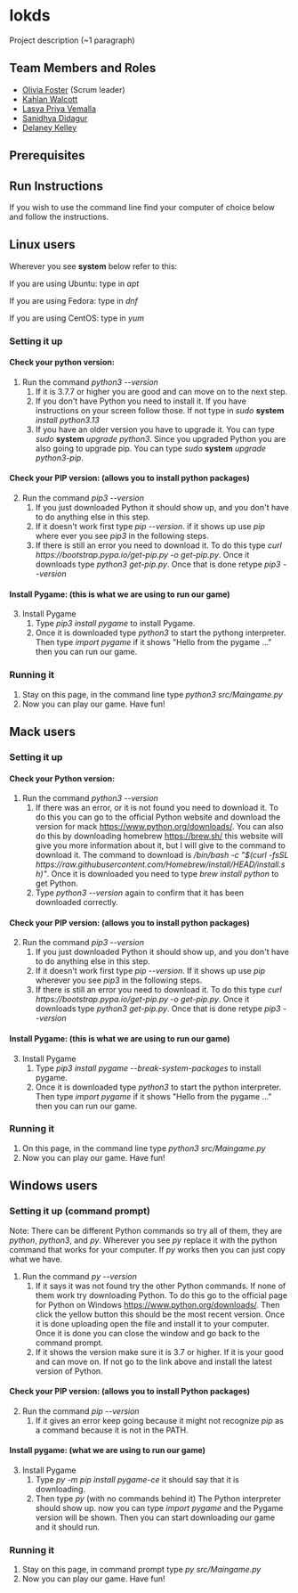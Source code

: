 # lokds

Project description (~1 paragraph)

## Team Members and Roles

* [Olivia Foster](https://github.com/Olivia-Codes/CIS350-HW2-Foster.git) (Scrum leader)
* [Kahlan Walcott](https://github.com/Kahlan-walcott/CIS350-HW2-Walcott)
* [Lasya Priya Vemalla](https://github.com/vemallal/CIS350-HW2-Vemalla)
* [Sanidhya Didagur](https://github.com/sdidagur1/CIS350-HW2-DIDAGUR.git)
* [Delaney Kelley](https://github.com/kelleyde/CIS350-HW2-Kelley.git)

## Prerequisites

## Run Instructions
If you wish to use the command line find your computer of choice below and follow the instructions.

## Linux users
Wherever you see **system** below refer to this:

If you are using Ubuntu: type in *apt*

If you are using Fedora: type in *dnf*

If you are using CentOS: type in *yum*
### Setting it up
#### Check your python version:
1. Run the command *python3 --version*
    1. If it is 3.7.7 or higher you are good and can move on to the next step.     
    2. If you don't have Python you need to install it. If you have instructions on your screen follow those. If not type in *sudo* **system** *install python3.13*
    3. If you have an older version you have to upgrade it. You can type *sudo* **system** *upgrade python3*. Since you upgraded Python you are also going to upgrade pip. You can type *sudo*  **system** *upgrade python3-pip*.
#### Check your PIP version: (allows you to install python packages)
2. Run the command *pip3 --version*
   1. If you just downloaded Python it should show up, and you don't have to do anything else in this step.
   2. If it doesn't work first type *pip --version*. if it shows up use *pip* where ever you see *pip3* in the following steps.
   3. If there is still an error you need to download it. To do this type *curl ht<span>tps://</span>bootstrap.pypa.io/get-pip.py -o get-pip.py*. Once it downloads type *python3 get-pip.py*. Once that is done retype *pip3 --version*
#### Install Pygame: (this is what we are using to run our game)
3. Install Pygame
    1. Type *pip3 install pygame* to install Pygame.
    2. Once it is downloaded type *python3* to start the pythong interpreter. Then type *import pygame* if it shows "Hello from the pygame ..." then you can run our game.
### Running it
1. Stay on this page, in the command line type *python3 src/Maingame.py*
2. Now you can play our game. Have fun!
## Mack users
### Setting it up
#### Check your Python version:
1. Run the command *python3 --version*
   1. If there was an error, or it is not found you need to download it. To do this you can go to the official Python website and download the version for mack https://www.python.org/downloads/. You can also do this by downloading homebrew https://brew.sh/ this website will give you more information about it, but I will give to the command to download it. The command to download is */bin/bash -c "$(curl -fsSL ht<span>tps://</span>raw.githubusercontent.com/Homebrew/install/HEAD/install.sh)"*. Once it is downloaded you need to type *brew install python* to get Python.
   2. Type *python3 --version* again to confirm that it has been downloaded correctly.
#### Check your PIP version: (allows you to install python packages)
2. Run the command *pip3 --version*
   1. If you just downloaded Python it should show up, and you don't have to do anything else in this step.
   2. If it doesn't work first type *pip --version*. If it shows up use *pip* wherever you see *pip3* in the following steps.
   3. If there is still an error you need to download it. To do this type *curl ht<span>tps://</span>bootstrap.pypa.io/get-pip.py -o get-pip.py*. Once it downloads type *python3 get-pip.py*. Once that is done retype *pip3 --version*
#### Install Pygame: (this is what we are using to run our game)
3. Install Pygame
   1. Type *pip3 install pygame --break-system-packages* to install pygame.
   2. Once it is downloaded type *python3* to start the python interpreter. Then type *import pygame* if it shows "Hello from the pygame ..." then you can run our game.
### Running it
1. On this page, in the command line type *python3 src/Maingame.py*
2. Now you can play our game. Have fun!
## Windows users
### Setting it up (command prompt)
Note: There can be different Python commands so try all of them, they are *python*, *python3*, and *py*. Wherever you see *py* replace it with the python command that works for your computer. If *py* works then you can just copy what we have.
1. Run the command *py --version*
   1. If it says it was not found try the other Python commands. If none of them work try downloading Python. To do this go to the official page for Python on Windows https://www.python.org/downloads/. Then click the yellow button this should be the most recent version. Once it is done uploading open the file and install it to your computer. Once it is done you can close the window and go back to the command prompt.
   2. If it shows the version make sure it is 3.7 or higher. If it is your good and can move on. If not go to the link above and install the latest version of Python.
#### Check your PIP version: (allows you to install Python packages)
2. Run the command *pip --version*
   1. If it gives an error keep going because it might not recognize *pip* as a command because it is not in the PATH.
#### Install pygame: (what we are using to run our game)
3. Install Pygame
   1. Type *py -m pip install pygame-ce* it should say that it is downloading.
   2. Then type *py* (with no commands behind it) The Python interpreter should show up. now you can type *import pygame* and the Pygame version will be shown. Then you can start downloading our game and it should run.
### Running it
1. Stay on this page, in command prompt type *py src/Maingame.py*
2. Now you can play our game. Have fun!

